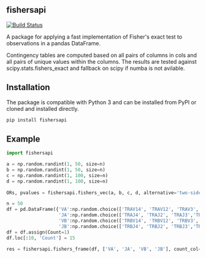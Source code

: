 ## fishersapi
[![Build Status](https://travis-ci.com/agartland/fishersapi.svg?branch=master)](https://travis-ci.com/agartland/fishersapi)

A package for applying a fast implementation of Fisher's exact test to observations in a pandas DataFrame.

Contingency tables are computed based on all pairs of columns in cols and all pairs of unique values within the columns.
The results are tested against scipy.stats.fishers_exact and fallback on scipy if numba is not avilable.

## Installation
The package is compatible with Python 3 and can be installed from PyPI or cloned and installed directly.

```bash
pip install fishersapi
```

## Example
```python
import fishersapi

a = np.random.randint(1, 50, size=n)
b = np.random.randint(1, 50, size=n)
c = np.random.randint(1, 100, size=n)
d = np.random.randint(1, 100, size=n)
    
ORs, pvalues = fishersapi.fishers_vec(a, b, c, d, alternative='two-sided')

n = 50
df = pd.DataFrame({'VA':np.random.choice(['TRAV14', 'TRAV12', 'TRAV3', 'TRAV23', 'TRAV11', 'TRAV6'], n),
                   'JA':np.random.choice(['TRAJ4', 'TRAJ2', 'TRAJ3','TRAJ5', 'TRAJ21', 'TRAJ13'], n),
                   'VB':np.random.choice(['TRBV14', 'TRBV12', 'TRBV3', 'TRBV23', 'TRBV11', 'TRBV6'], n),
                   'JB':np.random.choice(['TRBJ4', 'TRBJ2', 'TRBJ3','TRBJ5', 'TRBJ21', 'TRBJ13'], n)})
df = df.assign(Count=1)
df.loc[:10, 'Count'] = 15

res = fishersapi.fishers_frame(df, ['VA', 'JA', 'VB', 'JB'], count_col=None, alternative='two-sided')
```